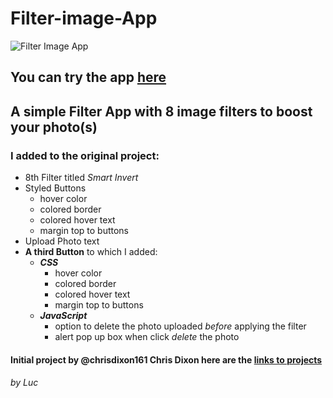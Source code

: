 # Filter-image-App
![Filter Image App](https://user-images.githubusercontent.com/56940002/105281097-a58dc900-5bab-11eb-9687-2ce3f5455340.png)
## You can try the app [here](https://luc-constantin.github.io/Filter-image-App/)
## A simple Filter App with 8 image filters to boost your photo(s)
### I added to the original project:
* 8th Filter titled _Smart Invert_
* Styled Buttons
  * hover color 
  * colored border
  * colored hover text
  * margin top to buttons
* Upload Photo text 
* __A third Button__ to which I added:
  * __*CSS*__
    * hover color 
    * colored border
    * colored hover text
    * margin top to buttons
  * __*JavaScript*__
    * option to delete the photo uploaded _before_ applying the filter
    * alert pop up box when click _delete_ the photo
  
 
#### Initial project by @chrisdixon161 Chris Dixon here are the [links to projects](https://fun-javascript-projects.com/)

###### by Luc
